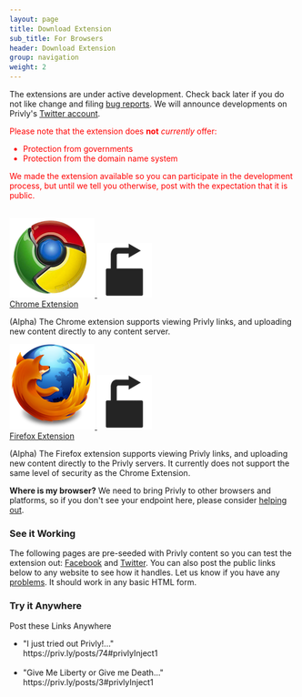 ```yaml
---
layout: page
title: Download Extension
sub_title: For Browsers
header: Download Extension
group: navigation
weight: 2
---
```


The extensions are under active development. Check back later if you do not like change and filing [bug reports](http://www.privly.org/content/bug-report). We will announce developments on Privly's [Twitter account](http://twitter.com/#!/Privly).

<div style="color:#FF0000">
    
  <p>
    Please note that the extension does <strong>not</strong> <span style="font-style:italic;">currently</span> offer:
    <ul>
      <li>Protection from governments</li>
      <li>Protection from the domain name system</li>
    </ul>
  </p>

  <p>We made the extension available so you can participate in the development process, but until we tell you otherwise, post with the expectation that it is public.</p>

</div>  

<br/>

<div class="row">
  <div class="col-lg-6 col-md-6 col-sm-6 col-xs-12">
    <a href="https://chrome.google.com/webstore/detail/pkokikcdapfpkkkjpdaamjanniaempol" class="privly-browser-combo">
      <img src="/assets/images/chrome_logo_150.png" class="browser-icon" />
      <img src="/assets/images/icons/icon_96.png" class="privly-icon" />
    </a>
    <br/>
    <a href="https://chrome.google.com/webstore/detail/pkokikcdapfpkkkjpdaamjanniaempol">Chrome Extension</a>
    <br/>
    <p>(Alpha) The Chrome extension supports viewing Privly links, and uploading new content directly to any content server.</p>
  </div>
  <div class="col-lg-6 col-md-6 col-sm-6 col-xs-12">
     <a href="https://addons.mozilla.org/en-US/firefox/addon/privly/" class="privly-browser-combo">
      <img src="/assets/images/firefox_logo_150.png" class="browser-icon" />
      <img src="/assets/images/icons/icon_96.png" class="privly-icon" />
    </a>
    <br/>
     <a href="https://addons.mozilla.org/en-US/firefox/addon/privly/">Firefox Extension</a>
    <br/>
     <p>(Alpha) The Firefox extension supports viewing Privly links, and uploading new content directly to the Privly servers. It currently does not support the same level of security as the Chrome Extension.</p>
  </div>
</div>

**Where is my browser?** We need to bring Privly to other browsers and platforms, so if you don't see your endpoint here, please consider [helping out](http://www.privly.org/content/how-get-started).




<div class="row">
  <div class="col-lg-6 col-md-6 col-sm-6 col-xs-12">
    <h3>See it Working</h3>
    <p>The following pages are pre-seeded with Privly content so you can test the extension out: 
      <a href="https://www.facebook.com/profile.php?id=100002254562518">Facebook</a> and <a href="https://twitter.com/#!/PrivlyTest">Twitter</a>. You can also post the public links below to any website to see how it handles. Let us know if you have any <a href="http://www.privly.org/content/bug-report">problems</a>. It should work in any basic HTML form.</p>
  </div>
  <div class="col-lg-6 col-md-6 col-sm-6 col-xs-12">
    <h3>Try it Anywhere</h3>
    <p>
      Post these Links Anywhere
      <ul>
          <li>"I just tried out Privly!..." <br/>https://priv.ly/posts/74#privlyInject1</li>
          <br/>
          <li>"Give Me Liberty or Give me Death..." <br/>https://priv.ly/posts/3#privlyInject1</li>
      </ul>
    </p>
  </div>
</div>

